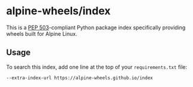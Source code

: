# alpine-wheels/index

This is a [PEP 503][a]-compliant Python package index specifically providing wheels built for Alpine Linux.

[a]: https://www.python.org/dev/peps/pep-0503/

## Usage

To search this index, add one line at the top of your `requirements.txt` file:

    --extra-index-url https://alpine-wheels.github.io/index
